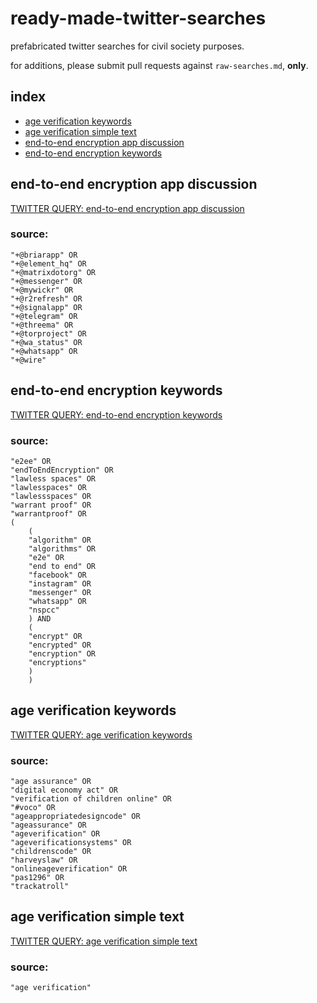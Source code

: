 # ready-made-twitter-searches
prefabricated twitter searches for civil society purposes.

for additions, please submit pull requests against `raw-searches.md`, **only**.
## index
* [age verification keywords](#age-verification-keywords)
* [age verification simple text](#age-verification-simple-text)
* [end-to-end encryption app discussion](#end-to-end-encryption-app-discussion)
* [end-to-end encryption keywords](#end-to-end-encryption-keywords)

## end-to-end encryption app discussion
[TWITTER QUERY: end-to-end encryption app discussion](https://twitter.com/search?q=%22%2B%40briarapp%22%20OR%20%22%2B%40element_hq%22%20OR%20%22%2B%40matrixdotorg%22%20OR%20%22%2B%40messenger%22%20OR%20%22%2B%40mywickr%22%20OR%20%22%2B%40r2refresh%22%20OR%20%22%2B%40signalapp%22%20OR%20%22%2B%40telegram%22%20OR%20%22%2B%40threema%22%20OR%20%22%2B%40torproject%22%20OR%20%22%2B%40wa_status%22%20OR%20%22%2B%40whatsapp%22%20OR%20%22%2B%40wire%22%20&src=typed_query&f=live)
### source:
```
"+@briarapp" OR
"+@element_hq" OR
"+@matrixdotorg" OR
"+@messenger" OR
"+@mywickr" OR
"+@r2refresh" OR
"+@signalapp" OR
"+@telegram" OR
"+@threema" OR
"+@torproject" OR
"+@wa_status" OR
"+@whatsapp" OR
"+@wire"
```

## end-to-end encryption keywords
[TWITTER QUERY: end-to-end encryption keywords](https://twitter.com/search?q=e2ee%20OR%20endToEndEncryption%20OR%20%22lawless%20spaces%22%20OR%20lawlesspaces%20OR%20lawlessspaces%20OR%20%22warrant%20proof%22%20OR%20warrantproof%20OR%20%28%28algorithm%20OR%20algorithms%20OR%20e2e%20OR%20%22end%20to%20end%22%20OR%20facebook%20OR%20instagram%20OR%20messenger%20OR%20whatsapp%20OR%20nspcc%29%20AND%20%28encrypt%20OR%20encrypted%20OR%20encryption%20OR%20encryptions%29%29%20&src=typed_query&f=live)
### source:
```
"e2ee" OR
"endToEndEncryption" OR
"lawless spaces" OR
"lawlesspaces" OR
"lawlessspaces" OR
"warrant proof" OR
"warrantproof" OR
(
    (
	"algorithm" OR
	"algorithms" OR
	"e2e" OR
	"end to end" OR
	"facebook" OR
	"instagram" OR
	"messenger" OR
	"whatsapp" OR
	"nspcc"
	) AND
    (
	"encrypt" OR
	"encrypted" OR
	"encryption" OR
	"encryptions"
	)
    )
```

## age verification keywords
[TWITTER QUERY: age verification keywords](https://twitter.com/search?q=%22age%20assurance%22%20OR%20%22digital%20economy%20act%22%20OR%20%22verification%20of%20children%20online%22%20OR%20%22%23voco%22%20OR%20ageappropriatedesigncode%20OR%20ageassurance%20OR%20ageverification%20OR%20ageverificationsystems%20OR%20childrenscode%20OR%20harveyslaw%20OR%20onlineageverification%20OR%20pas1296%20OR%20trackatroll%20&src=typed_query&f=live)
### source:
```
"age assurance" OR
"digital economy act" OR
"verification of children online" OR
"#voco" OR
"ageappropriatedesigncode" OR
"ageassurance" OR
"ageverification" OR
"ageverificationsystems" OR
"childrenscode" OR
"harveyslaw" OR
"onlineageverification" OR
"pas1296" OR
"trackatroll"
```

## age verification simple text
[TWITTER QUERY: age verification simple text](https://twitter.com/search?q=%22age%20verification%22%20&src=typed_query&f=live)
### source:
```
"age verification"
```

